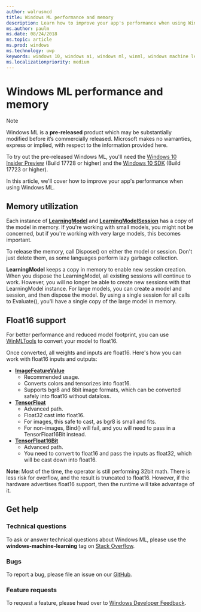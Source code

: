 ```yaml
---
author: walrusmcd
title: Windows ML performance and memory
description: Learn how to improve your app's performance when using Windows ML.
ms.author: paulm
ms.date: 08/24/2018
ms.topic: article
ms.prod: windows
ms.technology: uwp
keywords: windows 10, windows ai, windows ml, winml, windows machine learning
ms.localizationpriority: medium
---
```


# Windows ML performance and memory

> [!NOTE]
> Windows ML is a **pre-released** product which may be substantially modified before it’s commercially released. Microsoft makes no warranties, express or implied, with respect to the information provided here.
>
> To try out the pre-released Windows ML, you'll need the [Windows 10 Insider Preview](https://www.microsoft.com/en-us/software-download/windowsinsiderpreviewiso) (Build 17728 or higher) and the [Windows 10 SDK](https://www.microsoft.com/en-us/software-download/windowsinsiderpreviewSDK) (Build 17723 or higher).

In this article, we'll cover how to improve your app's performance when using Windows ML.

## Memory utilization

Each instance of [**LearningModel**](https://docs.microsoft.com/uwp/api/windows.ai.machinelearning.learningmodel) and [**LearningModelSession**](https://docs.microsoft.com/uwp/api/windows.ai.machinelearning.learningmodelsession) has a copy of the model in memory. If you're working with small models, you might not be concerned, but if you're working with very large models, this becomes important.

To release the memory, call Dispose() on either the model or session. Don't just delete them, as some languages perform lazy garbage collection.

**LearningModel** keeps a copy in memory to enable new session creation. When you dispose the LearningModel, all existing sessions will continue to work.  However, you will no longer be able to create new sessions with that LearningModel instance. For large models, you can create a model and session, and then dispose the model. By using a single session for all calls to Evaluate(), you'll have a single copy of the large model in memory.

<TODO Asynchronous calling patterns>

## Float16 support

For better performance and reduced model footprint, you can use [WinMLTools](convert-model-winmltools.md#convert-to-floating-point-16) to convert your model to float16.

Once converted, all weights and inputs are float16. Here's how you can work with float16 inputs and outputs:

* [**ImageFeatureValue**](https://docs.microsoft.com/uwp/api/windows.ai.machinelearning.imagefeaturevalue)
	* Recommended usage.
	* Converts colors and tensorizes into float16.
	* Supports bgr8 and 8bit image formats, which can be converted safely into float16 without dataloss.  
* [**TensorFloat**](https://docs.microsoft.com/uwp/api/windows.ai.machinelearning.tensorfloat)
	* Advanced path.
	* Float32 cast into float16.
	* For images, this safe to cast, as bgr8 is small and fits.
	* For non-images, Bind() will fail, and you will need to pass in a TensorFloat16Bit instead.
* [**TensorFloat16Bit**](https://docs.microsoft.com/uwp/api/windows.ai.machinelearning.tensorfloat16bit)
	* Advanced path.
	* You need to convert to float16 and pass the inputs as float32, which will be cast down into float16.

**Note**: Most of the time, the operator is still performing 32bit math. There is less risk for overflow, and the result is truncated to float16. However, if the hardware advertises float16 support, then the runtime will take advantage of it.

## Get help

### Technical questions

To ask or answer technical questions about Windows ML, please use the **windows-machine-learning** tag on [Stack Overflow](https://stackoverflow.com/questions/tagged/windows-machine-learning).

### Bugs

To report a bug, please file an issue on our [GitHub](https://github.com/Microsoft/Windows-Machine-Learning/issues).

### Feature requests

To request a feature, please head over to [Windows Developer Feedback](https://wpdev.uservoice.com/).